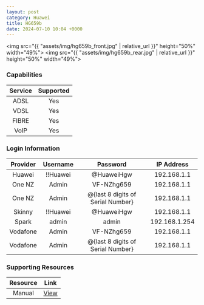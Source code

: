 ```yaml
---
layout: post
category: Huawei
title: HG659b
date: 2024-07-10 10:04 +0000
---
```

<img src="{{ "assets/img/hg659b_front.jpg" | relative_url }}" height="50%" width="49%">
<img src="{{ "assets/img/hg659b_rear.jpg" | relative_url }}" height="50%" width="49%">

### Capabilities

| Service | Supported |
| :-: | :-: |
| ADSL | Yes |
| VDSL | Yes |
| FIBRE | Yes |
| VoIP | Yes |

### Login Information

| Provider | Username | Password | IP Address |
| :-: | :-: | :-: | :-: |
| Huawei | !!Huawei | @HuaweiHgw | 192.168.1.1 |
| One NZ | Admin | VF-NZhg659 | 192.168.1.1 |
| One NZ | Admin | @{last 8 digits of Serial Number} | 192.168.1.1 |
| Skinny | !!Huawei | @HuaweiHgw | 192.168.1.1 |
| Spark | admin | admin | 192.168.1.254 |
| Vodafone | Admin | VF-NZhg659 | 192.168.1.1 |
| Vodafone | Admin | @{last 8 digits of Serial Number} | 192.168.1.1 |

### Supporting Resources

| Resource | Link |
| :-: | :-: |
| Manual | [View](https://www.manual.nz/huawei/hg659b/manual) |